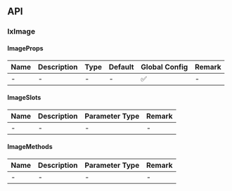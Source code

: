 ## API

### IxImage

#### ImageProps

| Name | Description | Type | Default | Global Config | Remark |
| --- | --- | --- | --- | --- | --- |
| - | - | - | - | ✅ | - |

#### ImageSlots

| Name | Description | Parameter Type | Remark |
| --- | --- | --- | --- |
| - | - | - | - |

#### ImageMethods

| Name | Description | Parameter Type | Remark |
| --- | --- | --- | --- |
| - | - | - | - |
